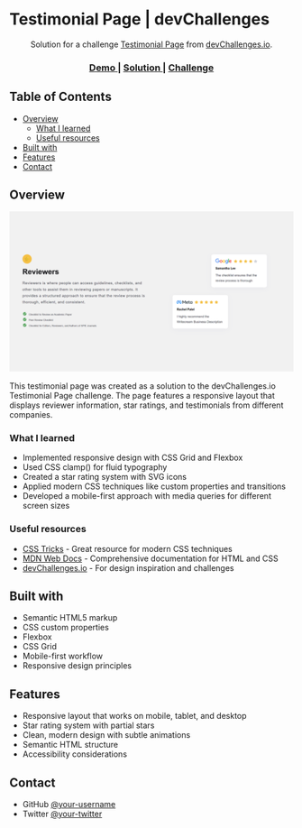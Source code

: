# Testimonial Page | devChallenges

<div align="center">
   Solution for a challenge <a href="https://devchallenges.io/challenge/testimonial-page" target="_blank">Testimonial Page</a> from <a href="http://devchallenges.io" target="_blank">devChallenges.io</a>.
</div>

<div align="center">
  <h3>
    <a href="https://your-demo-link.your-domain">
      Demo
    </a>
    <span> | </span>
    <a href="https://your-url-to-the-solution">
      Solution
    </a>
    <span> | </span>
    <a href="https://devchallenges.io/challenge/testimonial-page">
      Challenge
    </a>
  </h3>
</div>

## Table of Contents

- [Overview](#overview)
  - [What I learned](#what-i-learned)
  - [Useful resources](#useful-resources)
- [Built with](#built-with)
- [Features](#features)
- [Contact](#contact)

## Overview

![Screenshot of the Testimonial Page](./assets/screenshot.png)

This testimonial page was created as a solution to the devChallenges.io Testimonial Page challenge. The page features a responsive layout that displays reviewer information, star ratings, and testimonials from different companies.

### What I learned

- Implemented responsive design with CSS Grid and Flexbox
- Used CSS clamp() for fluid typography
- Created a star rating system with SVG icons
- Applied modern CSS techniques like custom properties and transitions
- Developed a mobile-first approach with media queries for different screen sizes

### Useful resources

- [CSS Tricks](https://css-tricks.com/) - Great resource for modern CSS techniques
- [MDN Web Docs](https://developer.mozilla.org/) - Comprehensive documentation for HTML and CSS
- [devChallenges.io](https://devchallenges.io/) - For design inspiration and challenges

## Built with

- Semantic HTML5 markup
- CSS custom properties
- Flexbox
- CSS Grid
- Mobile-first workflow
- Responsive design principles

## Features

- Responsive layout that works on mobile, tablet, and desktop
- Star rating system with partial stars
- Clean, modern design with subtle animations
- Semantic HTML structure
- Accessibility considerations

## Contact

- GitHub [@your-username](https://github.com/your-username)
- Twitter [@your-twitter](https://twitter.com/your-twitter)
